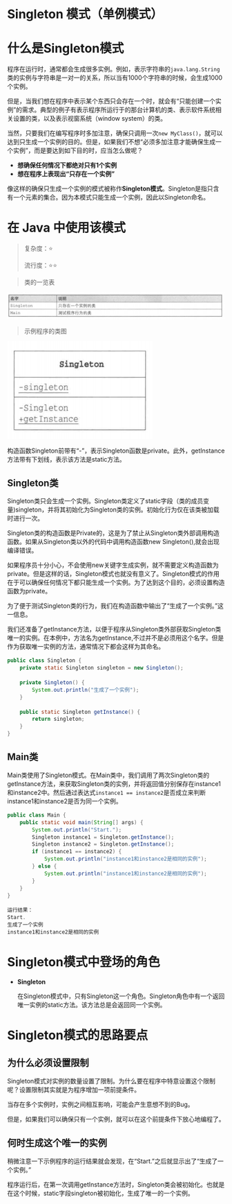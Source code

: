 # Singleton 模式（单例模式）

# 什么是Singleton模式

程序在运行时，通常都会生成很多实例。例如，表示字符串的`java.lang.String`类的实例与字符串是一对一的关系，所以当有1000个字符串的时候，会生成1000个实例。

但是，当我们想在程序中表示某个东西只会存在一个时，就会有“只能创建一个实例”的需求。典型的例子有表示程序所运行于的那台计算机的类、表示软件系统相关设置的类，以及表示视窗系统（window system）的类。

当然，只要我们在编写程序时多加注意，确保只调用一次`new MyClass()`，就可以达到只生成一个实例的目的。但是，如果我们不想“必须多加注意才能确保生成一个实例”，而是要达到如下目的时，应当怎么做呢？

- **想确保任何情况下都绝对只有1个实例**
- **想在程序上表现出“只存在一个实例”**

像这样的确保只生成一个实例的模式被称作**Singleton模式**。Singleton是指只含有一个元素的集合。因为本模式只能生成一个实例，因此以Singleton命名。

# 在 Java 中使用该模式

> 复杂度：⭐
>
> 流行度：⭐⭐

> 类的一览表

![image-20220504142505234](image/image-20220504142505234.png ":size=85%")

> 示例程序的类图

 ![image-20220504142957428](image/image-20220504142957428.png ":size=30%")

构造函数Singleton前带有“-”，表示Singleton函数是private。此外，getInstance方法带有下划线，表示该方法是static方法。

## Singleton类

Singleton类只会生成一个实例。Singleton类定义了static字段（类的成员变量)singleton，并将其初始化为Singleton类的实例。初始化行为仅在该类被加载时进行一次。

Singleton类的构造函数是Private的，这是为了禁止从Singleton类外部调用构造函数。如果从Singleton类以外的代码中调用构造函数new Singleton(),就会出现编译错误。

如果程序员十分小心，不会使用new关键字生成实例，就不需要定义构造函数为private。但是这样的话，Singleton模式也就没有意义了。Singleton模式的作用在于可以确保任何情况下都只能生成一个实例。为了达到这个目的，必须设置构造函数为private。

为了便于测试Singleton类的行为，我们在构造函数中输出了“生成了一个实例。”这一信息。

我们还准备了getInstance方法，以便于程序从Singleton类外部获取Singleton类唯一的实例。在本例中，方法名为getInstance,不过并不是必须用这个名字。但是作为获取唯一实例的方法，通常情况下都会这样为其命名。

```java
public class Singleton {
    private static Singleton singleton = new Singleton();

    private Singleton() {
        System.out.println("生成了一个实例");
    }

    public static Singleton getInstance() {
        return singleton;
    }
}
```

## Main类

Main类使用了Singleton模式。在Main类中，我们调用了两次Singleton类的getInstance方法，来获取Singleton类的实例，并将返回值分别保存在instance1和instance2中。然后通过表达式`instance1 == instance2`是否成立来判断instance1和instance2是否为同一个实例。

```java
public class Main {
    public static void main(String[] args) {
        System.out.println("Start.");
        Singleton instance1 = Singleton.getInstance();
        Singleton instance2 = Singleton.getInstance();
        if (instance1 == instance2) {
            System.out.println("instance1和instance2是相同的实例");
        } else {
            System.out.println("instance1和instance2是相同的实例");
        }
    }
}

运行结果：
Start.
生成了一个实例
instance1和instance2是相同的实例    
```

# Singleton模式中登场的角色

- **Singleton**

  在Singleton模式中，只有Singleton这一个角色。Singleton角色中有一个返回唯一实例的static方法。该方法总是会返回同一个实例。

# Singleton模式的思路要点

## 为什么必须设置限制

Singleton模式对实例的数量设置了限制。为什么要在程序中特意设置这个限制呢？设置限制其实就是为程序增加一项前提条件。

当存在多个实例时，实例之间相互影响，可能会产生意想不到的Bug。

但是，如果我们可以确保只有一个实例，就可以在这个前提条件下放心地编程了。

## 何时生成这个唯一的实例

稍微注意一下示例程序的运行结果就会发现，在“Start.”之后就显示出了“生成了一个实例。”

程序运行后，在第一次调用getInstance方法时，Singleton类会被初始化。也就是在这个时候，static字段singleton被初始化，生成了唯一的一个实例。
